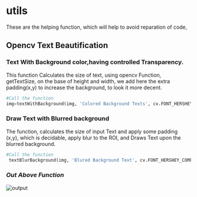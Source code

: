 # utils
These are the helping function, which will help to avoid reparation of code, 

## Opencv Text Beautification

### Text With Background color,having controlled Transparency.

This function Calculates the size of text, using opencv Function, getTextSize, on the base of height and width, we add here the extra padding(x,y) to increase the background, to look it more decent.


```Python
#Call the function
img=textWithBackground(img, 'Colored Background Texts', cv.FONT_HERSHEY_COMPLEX, 1.6, (60,70), textThickness=3, bgColor=(0,255,0), textColor=(0,0, 0), bgOpacity=0.5, pad_x=10, pad_y=10)


```

### Draw Text with Blurred background 

The function, calculates the size of input Text and apply some padding (x,y), which is decidable, apply blur to the ROI, and Draws Text upon the blurred background.

```Python
#Call the function
 textBlurBackground(img, 'Blured Background Text', cv.FONT_HERSHEY_COMPLEX, 1.4, (60, 140),3, (0,255, 0), (71,71), 13, 13)

```

### *Out Above Function*

![output](https://user-images.githubusercontent.com/66181793/128294567-046e6fca-3c59-4104-882e-52499cb9d871.png)




